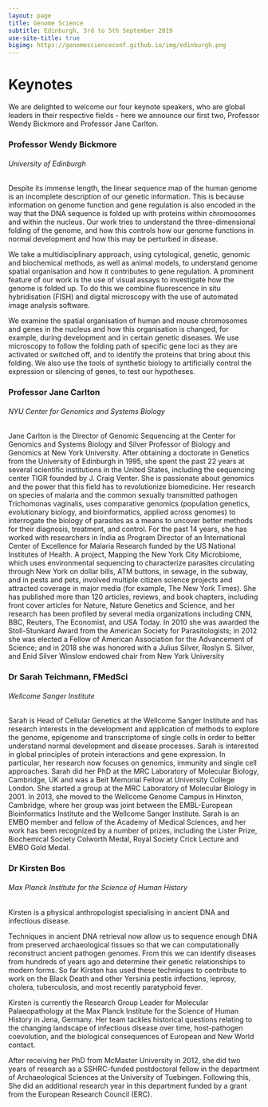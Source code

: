 ```yaml
---
layout: page
title: Genome Science
subtitle: Edinburgh, 3rd to 5th September 2019
use-site-title: true
bigimg: https://genomescienceconf.github.io/img/edinburgh.png
---
```


# Keynotes

We are delighted to welcome our four keynote speakers, who are global leaders in their respective fields - here we announce our first two, Professor Wendy Bickmore and Professor Jane Carlton.

### Professor Wendy Bickmore
###### University of Edinburgh
Despite its immense length, the linear sequence map of the human genome is an incomplete description of our genetic information. This is because information on genome function and gene regulation is also encoded in the way that the DNA sequence is folded up with proteins within chromosomes and within the nucleus. Our work tries to understand the three-dimensional folding of the genome, and how this controls how our genome functions in normal development and how this may be perturbed in disease. 

We take a multidisciplinary approach, using cytological, genetic, genomic and biochemical methods, as well as animal models, to understand genome spatial organisation and how it contributes to gene regulation. A prominent feature of our work is the use of visual assays to investigate how the genome is folded up. To do this we combine fluorescence in situ hybridisation (FISH) and digital microscopy with the use of automated image analysis software.

We examine the spatial organisation of human and mouse chromosomes and genes in the nucleus and how this organisation is changed, for example, during development and in certain genetic diseases. We use microscopy to follow the folding path of specific gene loci as they are activated or switched off, and to identify the proteins that bring about this folding. We also use the tools of synthetic biology to artificially control the expression or silencing of genes, to test our hypotheses.

### Professor Jane Carlton
###### NYU Center for Genomics and Systems Biology
Jane Carlton is the Director of Genomic Sequencing at the Center for Genomics and Systems Biology and Silver Professor of Biology and Genomics at New York University. After obtaining a doctorate in Genetics from the University of Edinburgh in 1995, she spent the past 22 years at several scientific institutions in the United States, including the sequencing center TIGR founded by J. Craig Venter. She is passionate about genomics and the power that this field has to revolutionize biomedicine. Her research on species of malaria and the common sexually transmitted pathogen Trichomonas vaginalis, uses comparative genomics (population genetics, evolutionary biology, and bioinformatics, applied across genomes) to interrogate the biology of parasites as a means to uncover better methods for their diagnosis, treatment, and control. For the past 14 years, she has worked with researchers in India as Program Director of an International Center of Excellence for Malaria Research funded by the US National Institutes of Health. A project, Mapping the New York City Microbiome, which uses environmental sequencing to characterize parasites circulating through New York on dollar bills, ATM buttons, in sewage, in the subway, and in pests and pets, involved multiple citizen science projects and attracted coverage in major media (for example, The New York Times). She has published more than 120 articles, reviews, and book chapters, including front cover articles for Nature, Nature Genetics and Science, and her research has been profiled by several media organizations including CNN, BBC, Reuters, The Economist, and USA Today. In 2010 she was awarded the Stoll-Stunkard Award from the American Society for Parasitologists; in 2012 she was elected a Fellow of American Association for the Advancement of Science; and in 2018 she was honored with a Julius Silver, Roslyn S. Silver, and Enid Silver Winslow endowed chair from New York University

### Dr Sarah Teichmann, FMedSci
###### Wellcome Sanger Institute
Sarah is Head of Cellular Genetics at the Wellcome Sanger Institute and has research interests in the development and application of methods to explore the genome, epigenome and transcriptome of single cells in order to better understand normal development and disease processes. Sarah is interested in global principles of protein interactions and gene expression. In particular, her research now focuses on genomics, immunity and single cell approaches. Sarah did her PhD at the MRC Laboratory of Molecular Biology, Cambridge, UK and was a Beit Memorial Fellow at University College London. She started a group at the MRC Laboratory of Molecular Biology in 2001. In 2013, she moved to the Wellcome Genome Campus in Hinxton, Cambridge, where her group was joint between the EMBL-European Bioinformatics Institute and the Wellcome Sanger Institute. Sarah is an EMBO member and fellow of the Academy of Medical Sciences, and her work has been recognized by a number of prizes, including the Lister Prize, Biochemical Society Colworth Medal, Royal Society Crick Lecture and EMBO Gold Medal.

### Dr Kirsten Bos
###### Max Planck Institute for the Science of Human History 
Kirsten is a physical anthropologist specialising in ancient DNA and infectious disease.

Techniques in ancient DNA retrieval now allow us to sequence enough DNA from preserved archaeological tissues so that we can computationally reconstruct ancient pathogen genomes. From this we can identify diseases from hundreds of years ago and determine their genetic relationships to modern forms. So far Kirsten has used these techniques to contribute to work on the Black Death and other Yersinia pestis infections, leprosy, cholera, tuberculosis, and most recently paratyphoid fever.

Kirsten is currently the Research Group Leader for Molecular Palaeopathology at the Max Planck Institute for the Science of Human History in Jena, Germany. Her team tackles historical questions relating to the changing landscape of infectious disease over time, host-pathogen coevolution, and the biological consequences of European and New World contact.

After receiving her PhD from McMaster University in 2012, she did two years of research as a SSHRC-funded postdoctoral fellow in the department of Archaeological Sciences at the University of Tuebingen. Following this, She did an additional research year in this department funded by a grant from the European Research Council (ERC).


